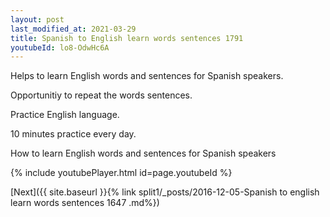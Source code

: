 ```yaml
---
layout: post
last_modified_at: 2021-03-29
title: Spanish to English learn words sentences 1791 
youtubeId: lo8-OdwHc6A
---
```

 
 
Helps to learn English words and sentences for Spanish speakers.

Opportunitiy to repeat the words sentences. 

Practice English language. 
 
10 minutes practice every day. 
 
How to learn English words and sentences for Spanish speakers 
 
{% include youtubePlayer.html id=page.youtubeId %}
 
 
[Next]({{ site.baseurl }}{% link  split1/_posts/2016-12-05-Spanish to english learn words sentences 1647 .md%})
 
